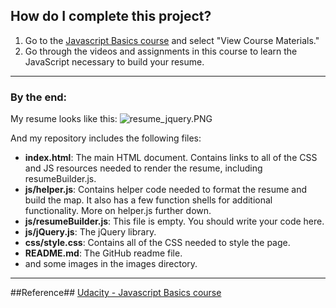 ## How do I complete this project?

1. Go to the [Javascript Basics course](https://www.udacity.com/course/ud804) and select "View Course Materials."
2. Go through the videos and assignments in this course to learn the JavaScript necessary to build your resume.

***
### By the end:
My resume looks like this:
![resume_jquery.PNG](http://user-image.logdown.io/user/13154/blog/13069/post/336005/lZaxUuiUQEyrR5y9DfKZ_resume_jquery.PNG)

And my repository includes the following files:

* **index.html**: The main HTML document. Contains links to all of the CSS and JS resources needed to render the resume, including resumeBuilder.js.
* **js/helper.js**: Contains helper code needed to format the resume and build the map. It also has a few function shells for additional functionality. More on helper.js further down.
* **js/resumeBuilder.js**: This file is empty. You should write your code here.
* **js/jQuery.js**: The jQuery library.
* **css/style.css**: Contains all of the CSS needed to style the page.
* **README.md**: 
The GitHub readme file.
* and some images in the images directory.

***
##Reference##
[Udacity - Javascript Basics course](https://www.udacity.com/course/ud804)

